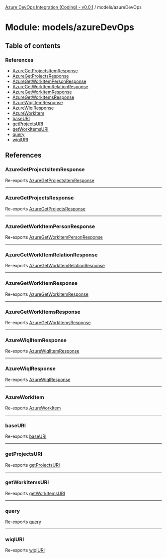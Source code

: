 [Azure DevOps Integration (Coding) - v0.0.1](../README.md) / models/azureDevOps

# Module: models/azureDevOps

## Table of contents

### References

- [AzureGetProjectsItemResponse](models_azureDevOps.md#azuregetprojectsitemresponse)
- [AzureGetProjectsResponse](models_azureDevOps.md#azuregetprojectsresponse)
- [AzureGetWorkItemPersonResponse](models_azureDevOps.md#azuregetworkitempersonresponse)
- [AzureGetWorkItemRelationResponse](models_azureDevOps.md#azuregetworkitemrelationresponse)
- [AzureGetWorkItemResponse](models_azureDevOps.md#azuregetworkitemresponse)
- [AzureGetWorkItemsResponse](models_azureDevOps.md#azuregetworkitemsresponse)
- [AzureWiqlItemResponse](models_azureDevOps.md#azurewiqlitemresponse)
- [AzureWiqlResponse](models_azureDevOps.md#azurewiqlresponse)
- [AzureWorkItem](models_azureDevOps.md#azureworkitem)
- [baseURI](models_azureDevOps.md#baseuri)
- [getProjectsURI](models_azureDevOps.md#getprojectsuri)
- [getWorkItemsURI](models_azureDevOps.md#getworkitemsuri)
- [query](models_azureDevOps.md#query)
- [wiqlURI](models_azureDevOps.md#wiqluri)

## References

### AzureGetProjectsItemResponse

Re-exports [AzureGetProjectsItemResponse](../classes/models_azureDevOps_getProjects_azureGetProjectsItemResponse.AzureGetProjectsItemResponse.md)

___

### AzureGetProjectsResponse

Re-exports [AzureGetProjectsResponse](../classes/models_azureDevOps_getProjects_azureGetProjectsResponse.AzureGetProjectsResponse.md)

___

### AzureGetWorkItemPersonResponse

Re-exports [AzureGetWorkItemPersonResponse](../classes/models_azureDevOps_getWorkItems_azureGetWorkItemPersonResponse.AzureGetWorkItemPersonResponse.md)

___

### AzureGetWorkItemRelationResponse

Re-exports [AzureGetWorkItemRelationResponse](../classes/models_azureDevOps_getWorkItems_azureGetWorkItemRelationResponse.AzureGetWorkItemRelationResponse.md)

___

### AzureGetWorkItemResponse

Re-exports [AzureGetWorkItemResponse](../classes/models_azureDevOps_getWorkItems_azureGetWorkItemResponse.AzureGetWorkItemResponse.md)

___

### AzureGetWorkItemsResponse

Re-exports [AzureGetWorkItemsResponse](../classes/models_azureDevOps_getWorkItems_azureGetWorkItemsResponse.AzureGetWorkItemsResponse.md)

___

### AzureWiqlItemResponse

Re-exports [AzureWiqlItemResponse](../classes/models_azureDevOps_wiql_azureWiqlItemResponse.AzureWiqlItemResponse.md)

___

### AzureWiqlResponse

Re-exports [AzureWiqlResponse](../classes/models_azureDevOps_wiql_azureWiqlResponse.AzureWiqlResponse.md)

___

### AzureWorkItem

Re-exports [AzureWorkItem](../classes/models_azureDevOps_azureWorkItem.AzureWorkItem.md)

___

### baseURI

Re-exports [baseURI](models_azureDevOps_baseURI.md#baseuri)

___

### getProjectsURI

Re-exports [getProjectsURI](models_azureDevOps_getProjects_resourceURI.md#getprojectsuri)

___

### getWorkItemsURI

Re-exports [getWorkItemsURI](models_azureDevOps_getWorkItems_resourceURI.md#getworkitemsuri)

___

### query

Re-exports [query](models_azureDevOps_wiql_query.md#query)

___

### wiqlURI

Re-exports [wiqlURI](models_azureDevOps_wiql_resourceURI.md#wiqluri)

